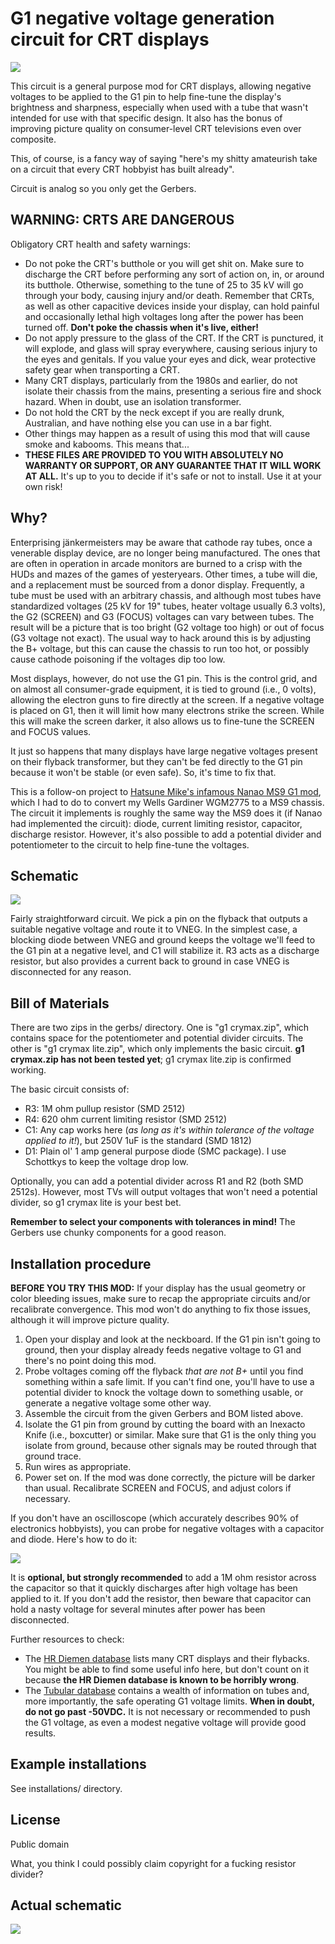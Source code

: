 # G1 negative voltage generation circuit for CRT displays

![](g1crymaxlite.jpg)

This circuit is a general purpose mod for CRT displays, allowing negative voltages to be applied to the G1 pin to help
fine-tune the display's brightness and sharpness, especially when used with a tube that wasn't intended for use with
that specific design. It also has the bonus of improving picture quality on consumer-level CRT televisions even over
composite.

This, of course, is a fancy way of saying "here's my shitty amateurish take on a circuit that every CRT hobbyist has built already".

Circuit is analog so you only get the Gerbers.

## WARNING: CRTS ARE DANGEROUS

Obligatory CRT health and safety warnings:

* Do not poke the CRT's butthole or you will get shit on. Make sure to discharge the CRT before performing any sort of action on, in, or around its butthole. Otherwise, something to the tune of 25 to 35 kV will go through your body, causing injury and/or death. Remember that CRTs, as well as other capacitive devices inside your display, can hold painful and occasionally lethal high voltages long after the power has been turned off. **Don't poke the chassis when it's live, either!**
* Do not apply pressure to the glass of the CRT. If the CRT is punctured, it will explode, and glass will spray everywhere, causing serious injury to the eyes and genitals. If you value your eyes and dick, wear protective safety gear when transporting a CRT.
* Many CRT displays, particularly from the 1980s and earlier, do not isolate their chassis from the mains, presenting a serious fire and shock hazard. When in doubt, use an isolation transformer.
* Do not hold the CRT by the neck except if you are really drunk, Australian, and have nothing else you can use in a bar fight.
* Other things may happen as a result of using this mod that will cause smoke and kabooms. This means that...
* **THESE FILES ARE PROVIDED TO YOU WITH ABSOLUTELY NO WARRANTY OR SUPPORT, OR ANY GUARANTEE THAT IT WILL WORK AT ALL.** It's up to you to decide if it's safe or not to install. Use it at your own risk!

## Why?

Enterprising jänkermeisters may be aware that cathode ray tubes, once a venerable display device, are no longer being manufactured.
The ones that are often in operation in arcade monitors are burned to a crisp with the HUDs and mazes of the games of yesteryears.
Other times, a tube will die, and a replacement must be sourced from a donor display. Frequently, a tube must be used with an
arbitrary chassis, and although most tubes have standardized voltages (25 kV for 19" tubes, heater voltage usually 6.3 volts),
the G2 (SCREEN) and G3 (FOCUS) voltages can vary between tubes. The result will be a picture that is too bright (G2 voltage
too high) or out of focus (G3 voltage not exact). The usual way to hack around this is by adjusting the B+ voltage, but this
can cause the chassis to run too hot, or possibly cause cathode poisoning if the voltages dip too low.

Most displays, however, do not use the G1 pin. This is the control grid, and on almost all consumer-grade equipment,
it is tied to ground (i.e., 0 volts), allowing the electron guns to fire directly at the screen. If a negative voltage is placed on G1,
then it will limit how many electrons strike the screen. While this will make the screen darker, it also allows us to fine-tune
the SCREEN and FOCUS values.

It just so happens that many displays have large negative voltages present on their flyback transformer, but they can't be fed
directly to the G1 pin because it won't be stable (or even safe). So, it's time to fix that.

This is a follow-on project to [Hatsune Mike's infamous Nanao MS9 G1 mod](https://mikejmoffitt.com/pages/ms9-hax/#g1mod), which I
had to do to convert my Wells Gardiner WGM2775 to a MS9 chassis. The circuit it implements is roughly the same way the MS9 does it
(if Nanao had implemented the circuit): diode, current limiting resistor, capacitor, discharge resistor. However, it's also possible
to add a potential divider and potentiometer to the circuit to help fine-tune the voltages.

## Schematic

![](schematic.png)

Fairly straightforward circuit. We pick a pin on the flyback that outputs a suitable negative voltage and route it to VNEG. In the simplest case,
a blocking diode between VNEG and ground keeps the voltage we'll feed to the G1 pin at a negative level, and C1 will stabilize it. R3 acts as a
discharge resistor, but also provides a current back to ground in case VNEG is disconnected for any reason.

## Bill of Materials

There are two zips in the gerbs/ directory. One is "g1 crymax.zip", which contains space for the potentiometer and potential divider circuits.
The other is "g1 crymax lite.zip", which only implements the basic circuit. **g1 crymax.zip has not been tested yet**; g1 crymax lite.zip is confirmed working.

The basic circuit consists of:

* R3: 1M ohm pullup resistor (SMD 2512)
* R4: 620 ohm current limiting resistor (SMD 2512)
* C1: Any cap works here (*as long as it's within tolerance of the voltage applied to it!*), but 250V 1uF is the standard (SMD 1812)
* D1: Plain ol' 1 amp general purpose diode (SMC package). I use Schottkys to keep the voltage drop low.

Optionally, you can add a potential divider across R1 and R2 (both SMD 2512s). However, most TVs will output voltages that won't need a potential divider, so g1 crymax lite is your best bet.

**Remember to select your components with tolerances in mind!** The Gerbers use chunky components for a good reason.

## Installation procedure

**BEFORE YOU TRY THIS MOD:** If your display has the usual geometry or color bleeding issues, make sure to recap the appropriate circuits and/or recalibrate convergence. This mod won't do anything to fix those issues, although it will improve picture quality.

1. Open your display and look at the neckboard. If the G1 pin isn't going to ground, then your display already feeds negative voltage to G1 and there's no point doing this mod.
2. Probe voltages coming off the flyback _that are not B+_ until you find something within a safe limit. If you can't find one, you'll have to use a potential divider to knock the voltage down to something usable, or generate a negative voltage some other way.
3. Assemble the circuit from the given Gerbers and BOM listed above.
4. Isolate the G1 pin from ground by cutting the board with an Inexacto Knife (i.e., boxcutter) or similar. Make sure that G1 is the only thing you isolate from ground, because other signals may be routed through that ground trace.
5. Run wires as appropriate.
6. Power set on. If the mod was done correctly, the picture will be darker than usual. Recalibrate SCREEN and FOCUS, and adjust colors if necessary.

If you don't have an oscilloscope (which accurately describes 90% of electronics hobbyists), you can probe for negative voltages with a capacitor and diode. Here's how to do it:

![](probe.jpg)

It is **optional, but strongly recommended** to add a 1M ohm resistor across the capacitor so that it quickly discharges after high voltage has been applied to it. If you don't add the resistor, then beware that capacitor can hold a nasty voltage for several minutes after power has been disconnected.

Further resources to check:
* The [HR Diemen database](https://www.hrdiemen.com/search/index) lists many CRT displays and their flybacks. You might be able to find some useful info here, but don't count on it because **the HR Diemen database is known to be horribly wrong**.
* The [Tubular database](https://tubular.atomized.org) contains a wealth of information on tubes and, more importantly, the safe operating G1 voltage limits. **When in doubt, do not go past -50VDC.** It is not necessary or recommended to push the G1 voltage, as even a modest negative voltage will provide good results.

## Example installations

See installations/ directory.

## License

Public domain

What, you think I could possibly claim copyright for a fucking resistor divider?

## Actual schematic

![](realschematic.png)
